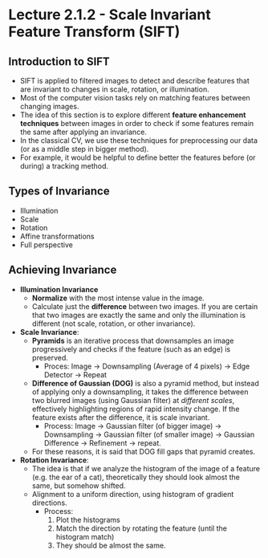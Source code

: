 # Lecture 2.1.2 - Scale Invariant Feature Transform (SIFT)

## Introduction to SIFT
- SIFT is applied to filtered images to detect and describe features that are invariant to changes in scale, rotation, or illumination.
- Most of the computer vision tasks rely on matching features between changing images.
- The idea of this section is to explore different **feature enhancement techniques** between images in order to check if some features remain the same after applying an invariance.
- In the classical CV, we use these techniques for preprocessing our data (or as a middle step in bigger method).
- For example, it would be helpful to define better the features before (or during) a tracking method.


## Types of Invariance
- Illumination
- Scale
- Rotation
- Affine transformations
- Full perspective

## Achieving Invariance
- **Illumination Invariance**
    - **Normalize** with the most intense value in the image.
    - Calculate just the **difference** between two images. If you are certain that two images are exactly the same and only the illumination is different (not scale, rotation, or other invariance).
- **Scale Invariance**: 
    - **Pyramids** is an iterative process that downsamples an image progressively and checks if the feature (such as an edge) is preserved.
        - Proces: Image -> Downsampling (Average of 4 pixels) -> Edge Detector -> Repeat
    - **Difference of Gaussian (DOG)** is also a pyramid method, but instead of applying only a downsampling, it takes the difference between two blurred images (using Gaussian filter) at *different scales*, effectively highlighting regions of rapid intensity change. If the feature exists after the difference, it is scale invariant.
        - Process: Image -> Gaussian filter (of bigger image) -> Downsampling -> Gaussian filter (of smaller image) -> Gaussian Difference -> Refinement -> repeat.
    - For these reasons, it is said that DOG fill gaps that pyramid creates. 
- **Rotation Invariance**: 
    - The idea is that if we analyze the histogram of the image of a feature (e.g. the ear of a cat), theoretically they should look almost the same, but somehow shifted.
    - Alignment to a uniform direction, using histogram of gradient directions.
        - Process:
            1. Plot the histograms
            2. Match the direction by rotating the feature (until the histogram match)
            3. They should be almost the same.

